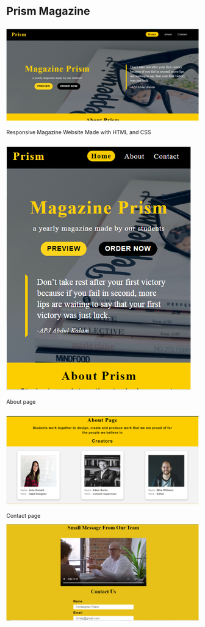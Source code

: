 # Prism Magazine

![Home](ss/Home.PNG)
----

 Responsive Magazine Website Made with HTML and CSS
 
![Mobile](ss/Mobile.PNG)
----

About page

![About](ss/About.PNG)
----

Contact page

![Contact](ss/Contact.PNG)